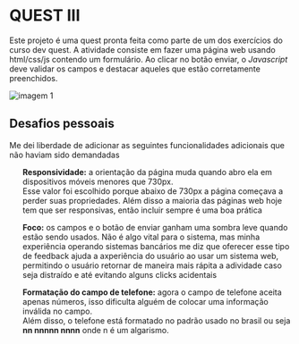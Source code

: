 <h1>QUEST III</h1>
<p>Este projeto é uma quest pronta feita como parte de um dos exercícios do curso dev quest.
A atividade consiste em fazer uma página web usando html/css/js contendo um formulário.
Ao clicar no botão enviar, o <i>Javascript</i> deve validar os campos e destacar aqueles que estão corretamente preenchidos.
</p>

 ![imagem 1](https://github.com/SaschaBorgesLucas/formulario/assets/35588147/c94a72b5-0666-43de-83be-7e127360ea05)

<h2>Desafios pessoais</h2>
<p>Me dei liberdade de adicionar as seguintes funcionalidades adicionais que não haviam sido demandadas</p>
<ul><b>Responsividade:</b> a orientação da página muda quando abro ela em dispositivos móveis menores que 730px.<br> 
Esse valor foi escolhido porque abaixo de 730px a página começava a perder suas propriedades.
Além disso a maioria das páginas web hoje tem que ser responsivas, então incluir sempre é uma boa prática</ul>
<ul><b>Foco:</b> os campos e o botão de enviar ganham uma sombra leve quando estão sendo usados.
Não é algo vital para o sistema, mas minha experiência operando sistemas bancários me diz que oferecer esse tipo de feedback 
ajuda a axperiência do usuário ao usar um sistema web, permitindo o usuário retornar de maneira mais rápita a adividade caso 
seja distraído e até evitando alguns clicks acidentais</ul>
<ul><b>Formatação do campo de telefone:</b> agora o campo de telefone aceita apenas números, isso dificulta alguém de colocar uma informação inválida no campo.<br>
Além disso, o telefone está formatado no padrão usado no brasil ou seja <b>nn nnnnn nnnn</b> onde n é um algarismo.</ul>
